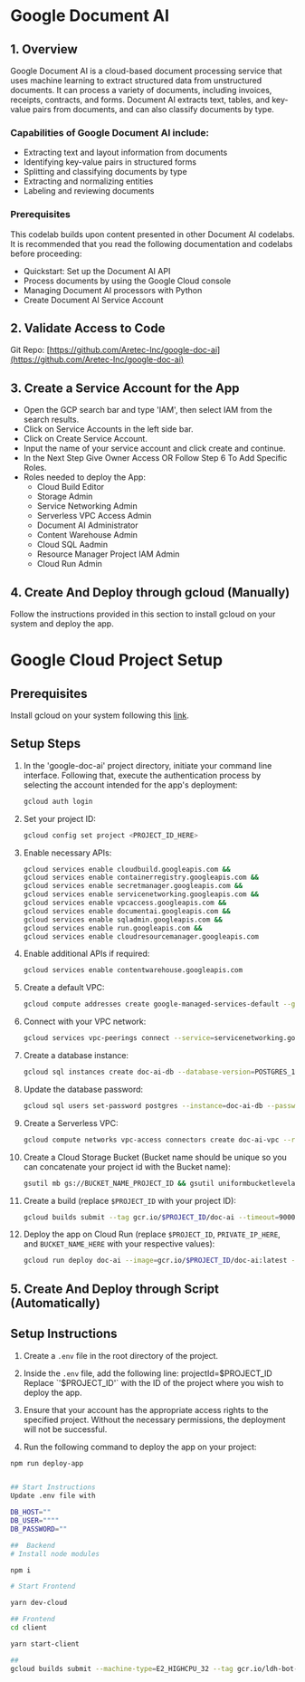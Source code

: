 # Google Document AI

## 1. Overview

Google Document AI is a cloud-based document processing service that uses machine learning to extract structured data from unstructured documents. It can process a variety of documents, including invoices, receipts, contracts, and forms. Document AI extracts text, tables, and key-value pairs from documents, and can also classify documents by type.

### Capabilities of Google Document AI include:

- Extracting text and layout information from documents
- Identifying key-value pairs in structured forms
- Splitting and classifying documents by type
- Extracting and normalizing entities
- Labeling and reviewing documents

### Prerequisites

This codelab builds upon content presented in other Document AI codelabs. It is recommended that you read the following documentation and codelabs before proceeding:

- Quickstart: Set up the Document AI API
- Process documents by using the Google Cloud console
- Managing Document AI processors with Python
- Create Document AI Service Account

## 2. Validate Access to Code

Git Repo: [https://github.com/Aretec-Inc/google-doc-ai](https://github.com/Aretec-Inc/google-doc-ai)

## 3. Create a Service Account for the App

- Open the GCP search bar and type 'IAM', then select IAM from the search results.
- Click on Service Accounts in the left side bar.
- Click on Create Service Account.
- Input the name of your service account and click create and continue.
- In the Next Step Give Owner Access OR Follow Step 6 To Add Specific Roles.
- Roles needed to deploy the App:
  - Cloud Build Editor
  - Storage Admin
  - Service Networking Admin
  - Serverless VPC Access Admin
  - Document AI Administrator
  - Content Warehouse Admin
  - Cloud SQL Aadmin
  - Resource Manager Project IAM Admin
  - Cloud Run Admin

## 4. Create And Deploy through gcloud (Manually)

Follow the instructions provided in this section to install gcloud on your system and deploy the app.

# Google Cloud Project Setup

## Prerequisites

Install gcloud on your system following this [link](https://cloud.google.com/sdk/docs/install).

## Setup Steps

1. In the 'google-doc-ai' project directory, initiate your command line interface. Following that, execute the authentication process by selecting the account intended for the app's deployment:

    ```bash
    gcloud auth login
    ```

2. Set your project ID:

    ```bash
    gcloud config set project <PROJECT_ID_HERE>
    ```

3. Enable necessary APIs:

    ```bash
    gcloud services enable cloudbuild.googleapis.com && 
    gcloud services enable containerregistry.googleapis.com && 
    gcloud services enable secretmanager.googleapis.com && 
    gcloud services enable servicenetworking.googleapis.com && 
    gcloud services enable vpcaccess.googleapis.com && 
    gcloud services enable documentai.googleapis.com && 
    gcloud services enable sqladmin.googleapis.com && 
    gcloud services enable run.googleapis.com && 
    gcloud services enable cloudresourcemanager.googleapis.com
    ```

4. Enable additional APIs if required:

    ```bash
    gcloud services enable contentwarehouse.googleapis.com
    ```

5. Create a default VPC:

    ```bash
    gcloud compute addresses create google-managed-services-default --global --prefix-length=16 --description="peering range for Google" --network=default --purpose=VPC_PEERING
    ```

6. Connect with your VPC network:

    ```bash
    gcloud services vpc-peerings connect --service=servicenetworking.googleapis.com --ranges=google-managed-services-default --network=default
    ```

7. Create a database instance:

    ```bash
    gcloud sql instances create doc-ai-db --database-version=POSTGRES_14 --cpu=1 --memory=3840MiB --storage-size=20480MiB --network=default --no-assign-ip --region=us-central1
    ```

8. Update the database password:

    ```bash
    gcloud sql users set-password postgres --instance=doc-ai-db --password=postgres
    ```

9. Create a Serverless VPC:

    ```bash
    gcloud compute networks vpc-access connectors create doc-ai-vpc --region=us-central1 --network=default --range=10.8.0.0/28 --min-instances=2 --max-instances=10 --machine-type=e2-micro
    ```

10. Create a Cloud Storage Bucket (Bucket name should be unique so you can concatenate your project id with the Bucket name):

    ```bash
    gsutil mb gs://BUCKET_NAME_PROJECT_ID && gsutil uniformbucketlevelaccess set off gs://BUCKET_NAME_PROJECT_ID
    ```

11. Create a build (replace `$PROJECT_ID` with your project ID):

    ```bash
    gcloud builds submit --tag gcr.io/$PROJECT_ID/doc-ai --timeout=9000 --machine-type=n1-highcpu-32
    ```

12. Deploy the app on Cloud Run (replace `$PROJECT_ID`, `PRIVATE_IP_HERE`, and `BUCKET_NAME_HERE` with your respective values):

    ```bash
    gcloud run deploy doc-ai --image=gcr.io/$PROJECT_ID/doc-ai:latest --set-env-vars "^@^DB_USER=postgres@DB_PASSWORD=postgres@DB_HOST=PRIVATE_IP_HERE@storage_bucket=BUCKET_NAME_HERE" --set-cloudsql-instances=$PROJECT_ID:us-central1

## 5. Create And Deploy through Script (Automatically)

## Setup Instructions


1. Create a `.env` file in the root directory of the project.

2. Inside the `.env` file, add the following line:
    projectId=$PROJECT_ID
    Replace `'$PROJECT_ID'` with the ID of the project where you wish to deploy the app.

3. Ensure that your account has the appropriate access rights to the specified project. Without the necessary permissions, the deployment will not be successful.

4. Run the following command to deploy the app on your project:

```bash
npm run deploy-app


## Start Instructions
Update .env file with 

DB_HOST=""
DB_USER=""""
DB_PASSWORD=""

##  Backend
# Install node modules

npm i

# Start Frontend

yarn dev-cloud

## Frontend
cd client

yarn start-client

## 
gcloud builds submit --machine-type=E2_HIGHCPU_32 --tag gcr.io/ldh-bot-rwec/irs-doc-ai  

